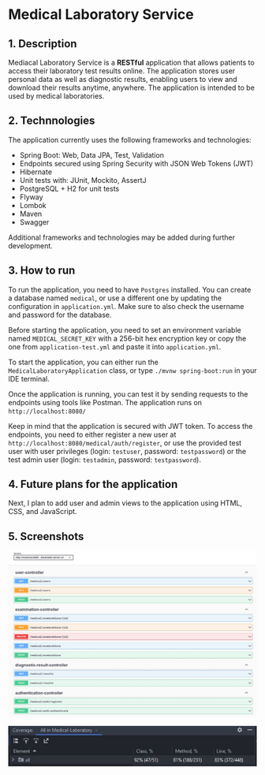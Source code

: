 # Medical Laboratory Service

## 1. Description

Mediacal Laboratory Service is a **RESTful** application that allows patients to access their laboratory test results online. 
The application stores user personal data as well as diagnostic results, enabling users to view and download their results anytime, anywhere.
The application is intended to be used by medical laboratories.

## 2. Technnologies

The application currently uses the following frameworks and technologies: 

- Spring Boot: Web, Data JPA, Test, Validation
- Endpoints secured using Spring Security with JSON Web Tokens (JWT)
- Hibernate
- Unit tests with: JUnit, Mockito, AssertJ
- PostgreSQL + H2 for unit tests
- Flyway
- Lombok
- Maven
- Swagger

Additional frameworks and technologies may be added during further development.

## 3. How to run

To run the application, you need to have `Postgres` installed. You can create a database named `medical`, or use a different one by updating the configuration in `application.yml`. Make sure to also check the username and password for the database.

Before starting the application, you need to set an environment variable named `MEDICAL_SECRET_KEY` with a 256-bit hex encryption key or copy the one from `application-test.yml` and paste it into `application.yml`.

To start the application, you can either run the `MedicalLaboratoryApplication` class, or type `./mvnw spring-boot:run` in your IDE terminal.

Once the application is running, you can test it by sending requests to the endpoints using tools like Postman. The application runs on `http://localhost:8080/`

Keep in mind that the application is secured with JWT token. To access the endpoints, you need to either register a new user at `http://localhost:8080/medical/auth/register`, or use the provided test user with user privileges (login: `testuser`, password: `testpassword`) or the test admin user (login: `testadmin`, password: `testpassword`).

## 4. Future plans for the application

Next, I plan to add user and admin views to the application using HTML, CSS, and JavaScript.

## 5. Screenshots

![Swagger screenshot](src/main/resources/screenshots/swagger.jpg)


![Test coverage screenshot](src/main/resources/screenshots/test-coverage.jpg)
